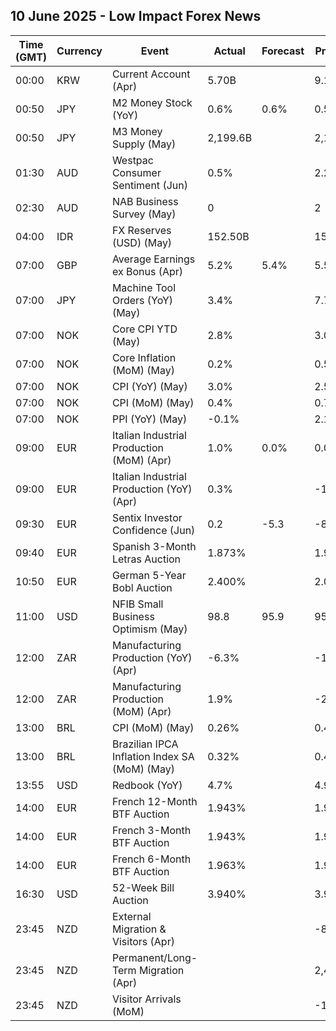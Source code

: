 ## 10 June 2025 - Low Impact Forex News

| Time (GMT) | Currency | Event | Actual | Forecast | Previous |
|------|----------|-------|--------|----------|----------|
| 00:00 | KRW | Current Account (Apr) | 5.70B |  | 9.14B |
| 00:50 | JPY | M2 Money Stock (YoY) | 0.6% | 0.6% | 0.5% |
| 00:50 | JPY | M3 Money Supply (May) | 2,199.6B |  | 2,198.3B |
| 01:30 | AUD | Westpac Consumer Sentiment (Jun) | 0.5% |  | 2.2% |
| 02:30 | AUD | NAB Business Survey (May) | 0 |  | 2 |
| 04:00 | IDR | FX Reserves (USD) (May) | 152.50B |  | 152.50B |
| 07:00 | GBP | Average Earnings ex Bonus (Apr) | 5.2% | 5.4% | 5.5% |
| 07:00 | JPY | Machine Tool Orders (YoY) (May) | 3.4% |  | 7.7% |
| 07:00 | NOK | Core CPI YTD (May) | 2.8% |  | 3.0% |
| 07:00 | NOK | Core Inflation (MoM) (May) | 0.2% |  | 0.5% |
| 07:00 | NOK | CPI (YoY) (May) | 3.0% |  | 2.5% |
| 07:00 | NOK | CPI (MoM) (May) | 0.4% |  | 0.7% |
| 07:00 | NOK | PPI (YoY) (May) | -0.1% |  | 2.1% |
| 09:00 | EUR | Italian Industrial Production (MoM) (Apr) | 1.0% | 0.0% | 0.0% |
| 09:00 | EUR | Italian Industrial Production (YoY) (Apr) | 0.3% |  | -1.8% |
| 09:30 | EUR | Sentix Investor Confidence (Jun) | 0.2 | -5.3 | -8.1 |
| 09:40 | EUR | Spanish 3-Month Letras Auction | 1.873% |  | 1.976% |
| 10:50 | EUR | German 5-Year Bobl Auction | 2.400% |  | 2.070% |
| 11:00 | USD | NFIB Small Business Optimism (May) | 98.8 | 95.9 | 95.8 |
| 12:00 | ZAR | Manufacturing Production (YoY) (Apr) | -6.3% |  | -1.2% |
| 12:00 | ZAR | Manufacturing Production (MoM) (Apr) | 1.9% |  | -2.5% |
| 13:00 | BRL | CPI (MoM) (May) | 0.26% |  | 0.43% |
| 13:00 | BRL | Brazilian IPCA Inflation Index SA (MoM) (May) | 0.32% |  | 0.41% |
| 13:55 | USD | Redbook (YoY) | 4.7% |  | 4.9% |
| 14:00 | EUR | French 12-Month BTF Auction | 1.943% |  | 1.909% |
| 14:00 | EUR | French 3-Month BTF Auction | 1.943% |  | 1.985% |
| 14:00 | EUR | French 6-Month BTF Auction | 1.963% |  | 1.962% |
| 16:30 | USD | 52-Week Bill Auction | 3.940% |  | 3.930% |
| 23:45 | NZD | External Migration & Visitors (Apr) |  |  | -8.40% |
| 23:45 | NZD | Permanent/Long-Term Migration (Apr) |  |  | 2,480 |
| 23:45 | NZD | Visitor Arrivals (MoM) |  |  | -1.9% |
